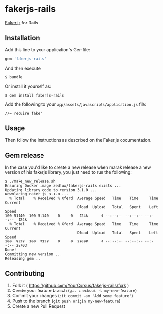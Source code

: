 # fakerjs-rails

[Faker.js](https://github.com/marak/Faker.js) for Rails.

## Installation

Add this line to your application's Gemfile:

```ruby
gem 'fakerjs-rails'
```

And then execute:

    $ bundle

Or install it yourself as:

    $ gem install fakerjs-rails

Add the following to your `app/assets/javascripts/application.js` file:

    //= require faker

## Usage

Then follow the instructions as described on the Faker.js documentation.

## Gem release

In the case you'd like to create a new release when [marak](https://github.com/marak) release a new version of his fakerjs library, you just need to run the following:

```
$ ./make_new_release.sh
Ensuring Docker image zedtux/fakerjs-rails exists ...
Updating library code to version 3.1.0 ...
Downlading Faker.js 3.1.0 ...
  % Total    % Received % Xferd  Average Speed   Time    Time     Time  Current
                                 Dload  Upload   Total   Spent    Left  Speed
100 51140  100 51140    0     0   124k      0 --:--:-- --:--:-- --:--:--  124k
  % Total    % Received % Xferd  Average Speed   Time    Time     Time  Current
                                 Dload  Upload   Total   Spent    Left  Speed
100  8238  100  8238    0     0  28698      0 --:--:-- --:--:-- --:--:-- 28703
Done!
Committing new version ...
Releasing gem ...
```

## Contributing

1. Fork it ( https://github.com/YourCursus/fakerjs-rails/fork )
2. Create your feature branch (`git checkout -b my-new-feature`)
3. Commit your changes (`git commit -am 'Add some feature'`)
4. Push to the branch (`git push origin my-new-feature`)
5. Create a new Pull Request
